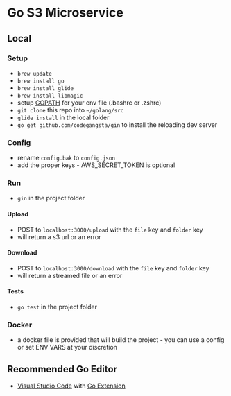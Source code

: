 # Go S3 Microservice

## Local

### Setup
- ` brew update `
- ` brew install go `
- ` brew install glide `
- ` brew install libmagic `
-  setup [GOPATH](https://gist.github.com/vsouza/77e6b20520d07652ed7d) for your env file (.bashrc or .zshrc)
- ` git clone ` this repo into ` ~/golang/src `
- ` glide install ` in the local folder
- ` go get github.com/codegangsta/gin ` to install the reloading dev server

### Config
- rename `config.bak` to `config.json`
- add the proper keys - AWS_SECRET_TOKEN is optional

### Run
- `gin` in the project folder

#### Upload
- POST to `localhost:3000/upload` with the `file` key and `folder` key
- will return a s3 url or an error

#### Download
- POST to `localhost:3000/download` with the `file` key and `folder` key
- will return a streamed file or an error

#### Tests
- `go test` in the project folder

### Docker
- a docker file is provided that will build the project - you can use a config or set ENV VARS at your discretion

## Recommended Go Editor
- [Visual Studio Code](https://code.visualstudio.com/) with [Go Extension](https://github.com/Microsoft/vscode-go)
